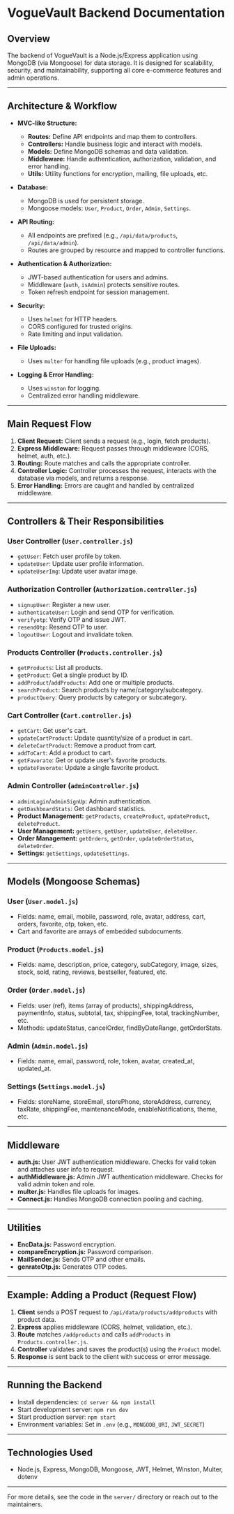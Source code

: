 # VogueVault Backend Documentation

## Overview

The backend of VogueVault is a Node.js/Express application using MongoDB (via Mongoose) for data storage. It is designed for scalability, security, and maintainability, supporting all core e-commerce features and admin operations.

---

## Architecture & Workflow

- **MVC-like Structure:**

  - **Routes:** Define API endpoints and map them to controllers.
  - **Controllers:** Handle business logic and interact with models.
  - **Models:** Define MongoDB schemas and data validation.
  - **Middleware:** Handle authentication, authorization, validation, and error handling.
  - **Utils:** Utility functions for encryption, mailing, file uploads, etc.

- **Database:**

  - MongoDB is used for persistent storage.
  - Mongoose models: `User`, `Product`, `Order`, `Admin`, `Settings`.

- **API Routing:**

  - All endpoints are prefixed (e.g., `/api/data/products`, `/api/data/admin`).
  - Routes are grouped by resource and mapped to controller functions.

- **Authentication & Authorization:**

  - JWT-based authentication for users and admins.
  - Middleware (`auth`, `isAdmin`) protects sensitive routes.
  - Token refresh endpoint for session management.

- **Security:**

  - Uses `helmet` for HTTP headers.
  - CORS configured for trusted origins.
  - Rate limiting and input validation.

- **File Uploads:**

  - Uses `multer` for handling file uploads (e.g., product images).

- **Logging & Error Handling:**
  - Uses `winston` for logging.
  - Centralized error handling middleware.

---

## Main Request Flow

1. **Client Request:** Client sends a request (e.g., login, fetch products).
2. **Express Middleware:** Request passes through middleware (CORS, helmet, auth, etc.).
3. **Routing:** Route matches and calls the appropriate controller.
4. **Controller Logic:** Controller processes the request, interacts with the database via models, and returns a response.
5. **Error Handling:** Errors are caught and handled by centralized middleware.

---

## Controllers & Their Responsibilities

### User Controller (`User.controller.js`)

- `getUser`: Fetch user profile by token.
- `updateUser`: Update user profile information.
- `updateUserImg`: Update user avatar image.

### Authorization Controller (`Authorization.controller.js`)

- `signupUser`: Register a new user.
- `authenticateUser`: Login and send OTP for verification.
- `verifyotp`: Verify OTP and issue JWT.
- `resendOtp`: Resend OTP to user.
- `logoutUser`: Logout and invalidate token.

### Products Controller (`Products.controller.js`)

- `getProducts`: List all products.
- `getProduct`: Get a single product by ID.
- `addProduct`/`addProducts`: Add one or multiple products.
- `searchProduct`: Search products by name/category/subcategory.
- `productQuery`: Query products by category or subcategory.

### Cart Controller (`Cart.controller.js`)

- `getCart`: Get user's cart.
- `updateCartProduct`: Update quantity/size of a product in cart.
- `deleteCartProduct`: Remove a product from cart.
- `addToCart`: Add a product to cart.
- `getFavorate`: Get or update user's favorite products.
- `updateFavorate`: Update a single favorite product.

### Admin Controller (`adminController.js`)

- `adminLogin`/`adminSignUp`: Admin authentication.
- `getDashboardStats`: Get dashboard statistics.
- **Product Management:** `getProducts`, `createProduct`, `updateProduct`, `deleteProduct`.
- **User Management:** `getUsers`, `getUser`, `updateUser`, `deleteUser`.
- **Order Management:** `getOrders`, `getOrder`, `updateOrderStatus`, `deleteOrder`.
- **Settings:** `getSettings`, `updateSettings`.

---

## Models (Mongoose Schemas)

### User (`User.model.js`)

- Fields: name, email, mobile, password, role, avatar, address, cart, orders, favorite, otp, token, etc.
- Cart and favorite are arrays of embedded subdocuments.

### Product (`Products.model.js`)

- Fields: name, description, price, category, subCategory, image, sizes, stock, sold, rating, reviews, bestseller, featured, etc.

### Order (`Order.model.js`)

- Fields: user (ref), items (array of products), shippingAddress, paymentInfo, status, subtotal, tax, shippingFee, total, trackingNumber, etc.
- Methods: updateStatus, cancelOrder, findByDateRange, getOrderStats.

### Admin (`Admin.model.js`)

- Fields: name, email, password, role, token, avatar, created_at, updated_at.

### Settings (`Settings.model.js`)

- Fields: storeName, storeEmail, storePhone, storeAddress, currency, taxRate, shippingFee, maintenanceMode, enableNotifications, theme, etc.

---

## Middleware

- **auth.js:** User JWT authentication middleware. Checks for valid token and attaches user info to request.
- **authMiddleware.js:** Admin JWT authentication middleware. Checks for valid admin token and role.
- **multer.js:** Handles file uploads for images.
- **Connect.js:** Handles MongoDB connection pooling and caching.

---

## Utilities

- **EncData.js:** Password encryption.
- **compareEncryption.js:** Password comparison.
- **MailSender.js:** Sends OTP and other emails.
- **genrateOtp.js:** Generates OTP codes.

---

## Example: Adding a Product (Request Flow)

1. **Client** sends a POST request to `/api/data/products/addproducts` with product data.
2. **Express** applies middleware (CORS, helmet, validation, etc.).
3. **Route** matches `/addproducts` and calls `addProducts` in `Products.controller.js`.
4. **Controller** validates and saves the product(s) using the `Product` model.
5. **Response** is sent back to the client with success or error message.

---

## Running the Backend

- Install dependencies: `cd server && npm install`
- Start development server: `npm run dev`
- Start production server: `npm start`
- Environment variables: Set in `.env` (e.g., `MONGODB_URI`, `JWT_SECRET`)

---

## Technologies Used

- Node.js, Express, MongoDB, Mongoose, JWT, Helmet, Winston, Multer, dotenv

---

For more details, see the code in the `server/` directory or reach out to the maintainers.

